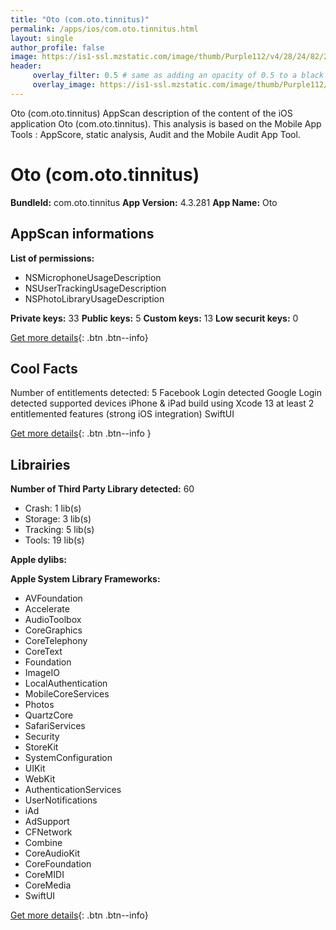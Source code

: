 ```yaml
---
title: "Oto (com.oto.tinnitus)"
permalink: /apps/ios/com.oto.tinnitus.html
layout: single
author_profile: false
image: https://is1-ssl.mzstatic.com/image/thumb/Purple112/v4/28/24/82/28248217-6a48-6798-e424-f42555c4a25c/AppIcon-0-1x_U007emarketing-0-7-0-85-220.png/512x512bb.jpg
header: 
     overlay_filter: 0.5 # same as adding an opacity of 0.5 to a black background
     overlay_image: https://is1-ssl.mzstatic.com/image/thumb/Purple112/v4/28/24/82/28248217-6a48-6798-e424-f42555c4a25c/AppIcon-0-1x_U007emarketing-0-7-0-85-220.png/512x512bb.jpg
---
```

Oto (com.oto.tinnitus) AppScan description of the content of the iOS application Oto (com.oto.tinnitus). This analysis is based on the Mobile App Tools : AppScore, static analysis, Audit and the Mobile Audit App Tool.

# Oto (com.oto.tinnitus)

**BundleId:** com.oto.tinnitus
**App Version:** 4.3.281
**App Name:** Oto


## AppScan informations 

**List of permissions:** 
- NSMicrophoneUsageDescription
- NSUserTrackingUsageDescription
- NSPhotoLibraryUsageDescription
  
  
**Private keys:** 33
**Public keys:** 5
**Custom keys:** 13
**Low securit keys:** 0
  
[Get more details](/pricing.html){: .btn .btn--info}

## Cool Facts

Number of entitlements detected: 5
Facebook Login detected
Google Login detected
supported devices iPhone & iPad
build using Xcode 13
at least 2 entitlemented features (strong iOS integration)
SwiftUI
  
[Get more details](/pricing.html){: .btn .btn--info }

## Librairies 
**Number of Third Party Library detected:** 60
- Crash: 1 lib(s)
- Storage: 3 lib(s)
- Tracking: 5 lib(s)
- Tools: 19 lib(s)


**Apple dylibs:**


**Apple System Library Frameworks:**
- AVFoundation
- Accelerate
- AudioToolbox
- CoreGraphics
- CoreTelephony
- CoreText
- Foundation
- ImageIO
- LocalAuthentication
- MobileCoreServices
- Photos
- QuartzCore
- SafariServices
- Security
- StoreKit
- SystemConfiguration
- UIKit
- WebKit
- AuthenticationServices
- UserNotifications
- iAd
- AdSupport
- CFNetwork
- Combine
- CoreAudioKit
- CoreFoundation
- CoreMIDI
- CoreMedia
- SwiftUI


  
[Get more details](/pricing.html){: .btn .btn--info}

